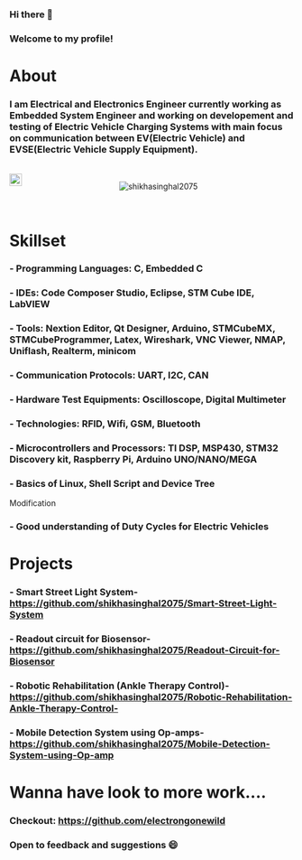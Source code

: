 ### Hi there 👋
### Welcome to my profile!
# About
### I am Electrical and Electronics Engineer currently working as Embedded System Engineer and working on developement and testing of Electric Vehicle Charging Systems with main focus on communication between EV(Electric Vehicle) and EVSE(Electric Vehicle Supply Equipment).
<br>
<a href="https://www.linkedin.com/in/shikha-singhal-3b1817174/">
  <img align="left" alt="Abhishek's LinkedIN" width="22px" src="https://raw.githubusercontent.com/peterthehan/peterthehan/master/assets/linkedin.svg" />
</a>
<p align="center"><img src="https://github-readme-stats.vercel.app/api?username=shikhasinghal2075&show_icons=true&theme=dracula" alt="shikhasinghal2075" /></p>
<br/>
<!--
**shikhasinghal2075/shikhasinghal2075** is a ✨ _special_ ✨ repository because its `README.md` (this file) appears on your GitHub profile.

Here are some ideas to get you started:

- 🔭 I’m currently working on ...
- 🌱 I’m currently learning ...
- 👯 I’m looking to collaborate on ...
- 🤔 I’m looking for help with ...
- 💬 Ask me about ...
- 📫 How to reach me: ...
- 😄 Pronouns: ...
- ⚡ Fun fact: ...
-->


📈 My GitHub Stats

<p align="center"> <img src="https://github-readme-stats.vercel.app/api?username=shikhasinghal2075&show_icons=true&theme=dark" alt="shikhasinghal2075" />

- 💼 Any freelance work? do reach me, [email](mailto:shikhasinghal2075@gmail.com) :)
- 💬 Ask me about anything, i am happy to help
  
<!--   if you like what i do, maybe consider buying me a coffee/tea 🥺👉👈

<a href="https://www.buymeacoffee.com/shikhasinghal2075" target="_blank"><img src="https://cdn.buymeacoffee.com/buttons/v2/default-red.png" alt="Buy Me A Coffee" width="150" ></a>
 -->
  
 # Skillset
### - Programming Languages: C, Embedded C
### - IDEs: Code Composer Studio, Eclipse, STM Cube IDE, LabVIEW
### - Tools: Nextion Editor, Qt Designer, Arduino, STMCubeMX, STMCubeProgrammer, Latex, Wireshark, VNC Viewer, NMAP, Uniflash, Realterm, minicom
### - Communication Protocols: UART, I2C, CAN
### - Hardware Test Equipments: Oscilloscope, Digital Multimeter
### - Technologies: RFID, Wifi, GSM, Bluetooth
### - Microcontrollers and Processors: TI DSP, MSP430, STM32 Discovery kit, Raspberry Pi, Arduino UNO/NANO/MEGA
### - Basics of Linux, Shell Script and Device Tree
Modification
### - Good understanding of Duty Cycles for Electric Vehicles
  
 # Projects
 ### - Smart Street Light System-https://github.com/shikhasinghal2075/Smart-Street-Light-System
 ### - Readout circuit for Biosensor-https://github.com/shikhasinghal2075/Readout-Circuit-for-Biosensor
 ### - Robotic Rehabilitation (Ankle Therapy Control)-https://github.com/shikhasinghal2075/Robotic-Rehabilitation-Ankle-Therapy-Control-
 ### - Mobile Detection System using Op-amps-https://github.com/shikhasinghal2075/Mobile-Detection-System-using-Op-amp

 # Wanna have look to more work....
### Checkout: https://github.com/electrongonewild
### Open to feedback and suggestions 😄

